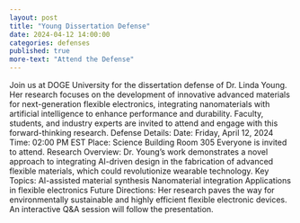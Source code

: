 ```yaml
---
layout: post
title: "Young Dissertation Defense"
date: 2024-04-12 14:00:00
categories: defenses
published: true
more-text: "Attend the Defense"
---
```

Join us at DOGE University for the dissertation defense of Dr. Linda Young. Her research focuses on the development of innovative advanced materials for next-generation flexible electronics, integrating nanomaterials with artificial intelligence to enhance performance and durability. Faculty, students, and industry experts are invited to attend and engage with this forward-thinking research.
Defense Details:
Date: Friday, April 12, 2024
Time: 02:00 PM EST
Place: Science Building Room 305
Everyone is invited to attend.
Research Overview:
Dr. Young’s work demonstrates a novel approach to integrating AI-driven design in the fabrication of advanced flexible materials, which could revolutionize wearable technology.
Key Topics:
AI-assisted material synthesis
Nanomaterial integration
Applications in flexible electronics
Future Directions:
Her research paves the way for environmentally sustainable and highly efficient flexible electronic devices. An interactive Q&A session will follow the presentation.